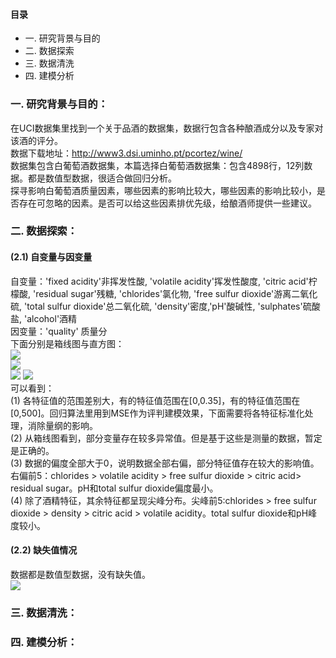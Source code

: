 #### 目录
- 一. 研究背景与目的
- 二. 数据探索
- 三. 数据清洗
- 四. 建模分析

### 一. 研究背景与目的：  
在UCI数据集里找到一个关于品酒的数据集，数据行包含各种酿酒成分以及专家对该酒的评分。   
数据下载地址：http://www3.dsi.uminho.pt/pcortez/wine/   
数据集包含白葡萄酒数据集，本篇选择白葡萄酒数据集：包含4898行，12列数据。都是数值型数据，很适合做回归分析。        
探寻影响白葡萄酒质量因素，哪些因素的影响比较大，哪些因素的影响比较小，是否存在可忽略的因素。是否可以给这些因素排优先级，给酿酒师提供一些建议。    

### 二. 数据探索：  
#### (2.1) 自变量与因变量
自变量：'fixed acidity'非挥发性酸, 'volatile acidity'挥发性酸度, 'citric acid'柠檬酸, 'residual sugar'残糖, 'chlorides'氯化物, 'free sulfur dioxide'游离二氧化硫, 'total sulfur dioxide'总二氧化硫, 'density'密度,'pH'酸碱性, 'sulphates'硫酸盐, 'alcohol'酒精    
因变量：'quality' 质量分  
下面分别是箱线图与直方图：  
![](https://ftp.bmp.ovh/imgs/2020/12/615eeb1be28e8fe4.png)  
![](https://ftp.bmp.ovh/imgs/2020/12/8782f072a765e88a.png)  
![](https://ftp.bmp.ovh/imgs/2020/12/8a4bd52f95233d85.png)
![](https://ftp.bmp.ovh/imgs/2020/12/98f2943617506238.png)  
可以看到：  
(1) 各特征值的范围差别大，有的特征值范围在\[0,0.35]，有的特征值范围在\[0,500]。回归算法里用到MSE作为评判建模效果，下面需要将各特征标准化处理，消除量纲的影响。      
(2) 从箱线图看到，部分变量存在较多异常值。但是基于这些是测量的数据，暂定是正确的。  
(3) 数据的偏度全部大于0，说明数据全部右偏，部分特征值存在较大的影响值。 右偏前5：chlorides > volatile acidity > free sulfur dioxide > citric acid> residual sugar。pH和total sulfur dioxide偏度最小。  
(4) 除了酒精特征，其余特征都呈现尖峰分布。尖峰前5:chlorides > free sulfur dioxide > density > citric acid > volatile acidity。total sulfur dioxide和pH峰度较小。
#### (2.2) 缺失值情况
数据都是数值型数据，没有缺失值。  
![](https://ftp.bmp.ovh/imgs/2020/11/60ae5eb564bd390c.png)  

### 三. 数据清洗：

### 四. 建模分析：
